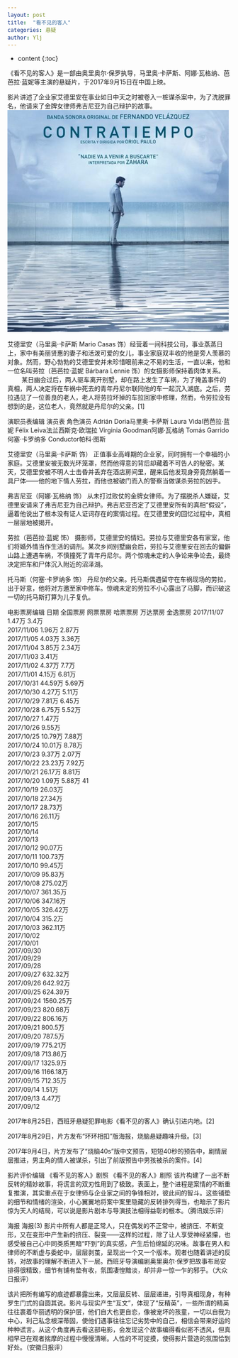 ```yaml
---
layout: post
title:  "看不见的客人"
categories: 悬疑
author: Ylj
---
```


* content
{:toc}

《看不见的客人》是一部由奥里奥尔·保罗执导，马里奥·卡萨斯、阿娜·瓦格纳、芭芭拉·蓝妮等主演的悬疑片，于2017年9月15日在中国上映。

影片讲述了企业家艾德里安在事业如日中天之时被卷入一桩谋杀案中，为了洗脱罪名，他请来了金牌女律师弗吉尼亚为自己辩护的故事。
![image](https://github.com/double-digit/double-digit.github.io/raw/master/3.jpg)




艾德里安（马里奥·卡萨斯 Mario Casas 饰）经营着一间科技公司，事业蒸蒸日上，家中有美丽贤惠的妻子和活泼可爱的女儿，事业家庭双丰收的他是旁人羡慕的对象。然而，野心勃勃的艾德里安并未珍惜眼前来之不易的生活，一直以来，他和一位名叫劳拉（芭芭拉·蓝妮 Bárbara Lennie 饰）的女摄影师保持着肉体关系。 　　
某日幽会过后，两人驱车离开别墅，却在路上发生了车祸，为了掩盖事件的真相，两人决定将在车祸中死去的青年丹尼尔联同他的车一起沉入湖底。之后，劳拉遇见了一位善良的老人，老人将劳拉坏掉的车拉回家中修理，然而，令劳拉没有想到的是，这位老人，竟然就是丹尼尔的父亲。[1]

演职员表编辑
演员表
角色演员
Adrián Doria马里奥·卡萨斯
Laura Vidal芭芭拉·蓝妮
Félix Leiva法兰西斯克·欧瑞拉
Virginia Goodman阿娜·瓦格纳
Tomás Garrido何塞·卡罗纳多
Conductor帕科·图斯

艾德里安（马里奥·卡萨斯 饰）
正值事业高峰期的企业家，同时拥有一个幸福的小家庭。艾德里安被无数光环笼罩，然而他得意的背后却藏着不可告人的秘密。某天，艾德里安被不明人士击昏并丢弃在酒店房间里，醒来后他发现身旁竟然躺着一具尸体——他的地下情人劳拉，而他也被破门而入的警察当做谋杀劳拉的凶手。

弗吉尼亚（阿娜·瓦格纳 饰）
从未打过败仗的金牌女律师。为了摆脱杀人嫌疑，艾德里安请来了弗吉尼亚为自己辩护。弗吉尼亚否定了艾德里安所有的真相“假设”，逼着他说出了根本没有证人证词存在的案情过程。在艾德里安的回忆过程中，真相一层层地被揭开。

劳拉（芭芭拉·蓝妮 饰）
摄影师，艾德里安的情妇。劳拉与艾德里安各有家室，他们将婚外情当作生活的调剂。某次乡间别墅幽会后，劳拉与艾德里安在回去的偏僻山路上遭遇车祸，不慎撞死了青年丹尼尔。两个惊魂未定的人争论来争论去，最终决定把车和尸体沉入附近的沼泽湖。

托马斯（何塞·卡罗纳多 饰）
丹尼尔的父亲。托马斯偶遇留守在车祸现场的劳拉，出于好意，他将对方邀至家中修车。惊魂未定的劳拉不小心露出了马脚，而识破这一切的托马斯打算为儿子复仇。

电影票房编辑
日期	全国票房	网票票房	哈票票房	万达票房	金逸票房
 2017/11/07	 1.47万	 3.4万	 	 	 
 2017/11/06	 1.96万	 2.87万	 	 	 
 2017/11/05	 4.03万	 3.36万	 	 	 
 2017/11/04	 3.85万	 2.34万	 	 	 
 2017/11/03	 	 3.41万	 	 	 
 2017/11/02	 4.37万	 7.7万	 	 	 
 2017/11/01	 4.15万	 6.81万	 	 	 
 2017/10/31	 44.59万	 5.69万	 	 	 
 2017/10/30	 4.27万	 5.11万	 	 	 
 2017/10/29	 7.81万	 6.45万	 	 	 
 2017/10/28	 6.75万	 5.52万	 	 	 
 2017/10/27	 	 1.47万	 	 	 
 2017/10/26	 	 9.55万	 	 	 
 2017/10/25	 10.79万	 7.88万	 	 	 
 2017/10/24	 10.01万	 8.78万	 	 	 
 2017/10/23	 9.37万	 2.07万	 	 	 
 2017/10/22	 23.23万	 7.92万	 	 	 
 2017/10/21	 26.17万	 8.81万	 	 	 
 2017/10/20	 1.09万	 5.88万	 41	 	 
 2017/10/19	 26.03万	 	 	 	 
 2017/10/18	 27.34万	 	 	 	 
 2017/10/17	 28.73万	 	 	 	 
 2017/10/16	 26.11万	 	 	 	 
 2017/10/15	 	 	 	 	 
 2017/10/14	 	 	 	 	 
 2017/10/13	 	 	 	 	 
 2017/10/12	 90.07万	 	 	 	 
 2017/10/11	 100.73万	 	 	 	 
 2017/10/10	 99.45万	 	 	 	 
 2017/10/09	 95.83万	 	 	 	 
 2017/10/08	 275.02万	 	 	 	 
 2017/10/07	 361.35万	 	 	 	 
 2017/10/06	 347.16万	 	 	 	 
 2017/10/05	 326.42万	 	 	 	 
 2017/10/04	 315.2万	 	 	 	 
 2017/10/03	 362.11万	 	 	 	 
 2017/10/02	 	 	 	 	 
 2017/10/01	 	 	 	 	 
 2017/09/30	 	 	 	 	 
 2017/09/29	 	 	 	 	 
 2017/09/28	 	 	 	 	 
 2017/09/27	 632.32万	 	 	 	 
 2017/09/26	 642.92万	 	 	 	 
 2017/09/25	 624.39万	 	 	 	 
 2017/09/24	 1560.25万	 	 	 	 
 2017/09/23	 820.68万	 	 	 	 
 2017/09/22	 806.16万	 	 	 	 
 2017/09/21	 800.5万	 	 	 	 
 2017/09/20	 787.5万	 	 	 	 
 2017/09/19	 775.21万	 	 	 	 
 2017/09/18	 713.86万	 	 	 	 
 2017/09/17	 1325.9万	 	 	 	 
 2017/09/16	 1166.18万	 	 	 	 
 2017/09/15	 712.35万	 	 	 	 
 2017/09/14	 1.51万	 	 	 	 
 2017/09/13	 4.47万	 	 	 	 
 2017/09/12	 	 	 	 	 

2017年8月25日，西班牙悬疑犯罪电影《看不见的客人》确认引进内地。[2]

2017年8月29日，片方发布“环环相扣”版海报，烧脑悬疑趣味升级。[3]

2017年9月4日，片方发布了“烧脑40s”版中文预告，短短40秒的预告中，剧情层层推进，男主角的情人被谋杀，引出了前版预告中男孩被杀的案件。[4]

影片评价编辑
《看不见的客人》剧照
《看不见的客人》剧照
该片构建了一出不断反转的精妙故事，将谎言的双刃性用到了极致。表面上，整个进程是案情的不断重复推演，其实重点在于女律师与企业家之间的争锋相对，彼此间的智斗。这些铺垫的细节和情绪的渲染，小心翼翼地将案中案里隐藏的反转排列得当，也暗示了影片惊为天人的结局，可以说是影片剧本与导演技法相得益彰的根本。（腾讯娱乐评）

海报
海报(3)
影片中所有人都是正常人，只在偶发的不正常中，被挤压、不断变形，又在变形中产生新的挤压、裂变——这样的过程，除了让人享受神经紧攥，也感受被自己心中同类质黑暗“吓到”的真实感，产生后怕绵延的况味。故事在男人和律师的不断虚与委蛇中，层层剥茧，呈现出一个又一个版本。观者也随着讲述的反转，对故事的理解不断进入下一层。西班牙导演编剧奥里奥尔·保罗把故事布局安排得很精致，细节有铺有垫有收，氛围凄惶黯淡，却并非一惊一乍的邪乎。（大众日报评）

该片把所有编写的痕迹都暴露出来，又层层反转、层层递进，引导真相现身，有种罗生门式的自圆其说。影片与现实产生“互文”，体现了“反精英”，一些所谓的精英往往裹着华丽透明的保护层，他们自大也更自恋，像被宠坏的孩童，一切以自我为中心，利己私念根深蒂固，使他们遇事往往忘记劣势中的自己，相信会带来好运的种种谎言。从这个角度再去看这部电影，会发现这个故事编得看似密不透风，但真相早已在观者揣摩的过程中慢慢清晰。人性的不可捉摸，使得影片营造的氛围恰到好处。（安徽日报评）
